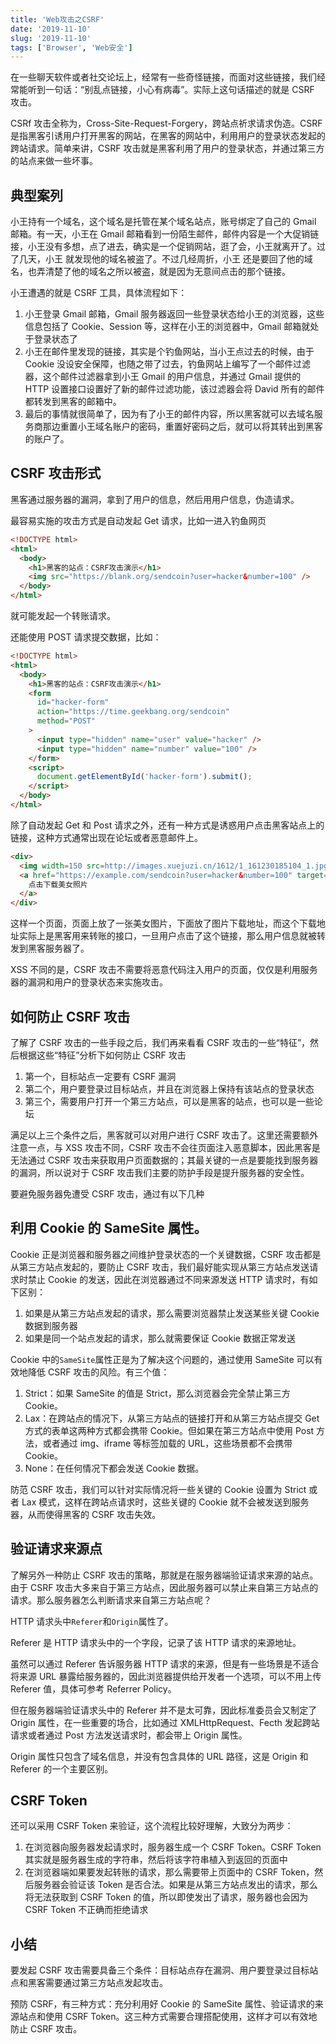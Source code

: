 ```yaml
---
title: 'Web攻击之CSRF'
date: '2019-11-10'
slug: '2019-11-10'
tags: ['Browser', 'Web安全']
---
```


在一些聊天软件或者社交论坛上，经常有一些奇怪链接，而面对这些链接，我们经常能听到一句话：“别乱点链接，小心有病毒”。实际上这句话描述的就是 CSRF 攻击。

CSRf 攻击全称为，Cross-Site-Request-Forgery，跨站点祈求请求伪造。CSRF 是指黑客引诱用户打开黑客的网站，在黑客的网站中，利用用户的登录状态发起的跨站请求。简单来讲，CSRF 攻击就是黑客利用了用户的登录状态，并通过第三方的站点来做一些坏事。

## 典型案列

小王持有一个域名，这个域名是托管在某个域名站点，账号绑定了自己的 Gmail 邮箱。有一天，小王在 Gmail 邮箱看到一份陌生邮件，邮件内容是一个大促销链接，小王没有多想，点了进去，确实是一个促销网站，逛了会，小王就离开了。过了几天，小王 就发现他的域名被盗了。不过几经周折，小王 还是要回了他的域名，也弄清楚了他的域名之所以被盗，就是因为无意间点击的那个链接。

小王遭遇的就是 CSRF 工具，具体流程如下：

1. 小王登录 Gmail 邮箱，Gmail 服务器返回一些登录状态给小王的浏览器，这些信息包括了 Cookie、Session 等，这样在小王的浏览器中，Gmail 邮箱就处于登录状态了
2. 小王在邮件里发现的链接，其实是个钓鱼网站，当小王点过去的时候，由于 Cookie 没设安全保障，也随之带了过去，钓鱼网站上编写了一个邮件过滤器，这个邮件过滤器拿到小王 Gmail 的用户信息，并通过 Gmail 提供的 HTTP 设置接口设置好了新的邮件过滤功能，该过滤器会将 David 所有的邮件都转发到黑客的邮箱中。
3. 最后的事情就很简单了，因为有了小王的邮件内容，所以黑客就可以去域名服务商那边重置小王域名账户的密码，重置好密码之后，就可以将其转出到黑客的账户了。

## CSRF 攻击形式

黑客通过服务器的漏洞，拿到了用户的信息，然后用用户信息，伪造请求。

最容易实施的攻击方式是自动发起 Get 请求，比如一进入钓鱼网页

```html
<!DOCTYPE html>
<html>
  <body>
    <h1>黑客的站点：CSRF攻击演示</h1>
    <img src="https://blank.org/sendcoin?user=hacker&number=100" />
  </body>
</html>
```

就可能发起一个转账请求。

还能使用 POST 请求提交数据，比如：

```html
<!DOCTYPE html>
<html>
  <body>
    <h1>黑客的站点：CSRF攻击演示</h1>
    <form
      id="hacker-form"
      action="https://time.geekbang.org/sendcoin"
      method="POST"
    >
      <input type="hidden" name="user" value="hacker" />
      <input type="hidden" name="number" value="100" />
    </form>
    <script>
      document.getElementById('hacker-form').submit();
    </script>
  </body>
</html>
```

除了自动发起 Get 和 Post 请求之外，还有一种方式是诱惑用户点击黑客站点上的链接，这种方式通常出现在论坛或者恶意邮件上。

```html
<div>
  <img width=150 src=http://images.xuejuzi.cn/1612/1_161230185104_1.jpg />
  <a href="https://example.com/sendcoin?user=hacker&number=100" target="_blank">
    点击下载美女照片
  </a>
</div>
```

这样一个页面，页面上放了一张美女图片，下面放了图片下载地址，而这个下载地址实际上是黑客用来转账的接口，一旦用户点击了这个链接，那么用户信息就被转发到黑客服务器了。

XSS 不同的是，CSRF 攻击不需要将恶意代码注入用户的页面，仅仅是利用服务器的漏洞和用户的登录状态来实施攻击。

## 如何防止 CSRF 攻击

了解了 CSRF 攻击的一些手段之后，我们再来看看 CSRF 攻击的一些“特征”，然后根据这些“特征”分析下如何防止 CSRF 攻击

1. 第一个，目标站点一定要有 CSRF 漏洞
2. 第二个，用户要登录过目标站点，并且在浏览器上保持有该站点的登录状态
3. 第三个，需要用户打开一个第三方站点，可以是黑客的站点，也可以是一些论坛

满足以上三个条件之后，黑客就可以对用户进行 CSRF 攻击了。这里还需要额外注意一点，与 XSS 攻击不同，CSRF 攻击不会往页面注入恶意脚本，因此黑客是无法通过 CSRF 攻击来获取用户页面数据的；其最关键的一点是要能找到服务器的漏洞，所以说对于 CSRF 攻击我们主要的防护手段是提升服务器的安全性。

要避免服务器免遭受 CSRF 攻击，通过有以下几种

## 利用 Cookie 的 SameSite 属性。

Cookie 正是浏览器和服务器之间维护登录状态的一个关键数据，CSRF 攻击都是从第三方站点发起的，要防止 CSRF 攻击，我们最好能实现从第三方站点发送请求时禁止 Cookie 的发送，因此在浏览器通过不同来源发送 HTTP 请求时，有如下区别：

1. 如果是从第三方站点发起的请求，那么需要浏览器禁止发送某些关键 Cookie 数据到服务器
2. 如果是同一个站点发起的请求，那么就需要保证 Cookie 数据正常发送

Cookie 中的`SameSite`属性正是为了解决这个问题的，通过使用 SameSite 可以有效地降低 CSRF 攻击的风险。有三个值：

1. Strict：如果 SameSite 的值是 Strict，那么浏览器会完全禁止第三方 Cookie。
2. Lax：在跨站点的情况下，从第三方站点的链接打开和从第三方站点提交 Get 方式的表单这两种方式都会携带 Cookie。但如果在第三方站点中使用 Post 方法，或者通过 img、iframe 等标签加载的 URL，这些场景都不会携带 Cookie。
3. None：在任何情况下都会发送 Cookie 数据。

防范 CSRF 攻击，我们可以针对实际情况将一些关键的 Cookie 设置为 Strict 或者 Lax 模式，这样在跨站点请求时，这些关键的 Cookie 就不会被发送到服务器，从而使得黑客的 CSRF 攻击失效。

## 验证请求来源点

了解另外一种防止 CSRF 攻击的策略，那就是在服务器端验证请求来源的站点。由于 CSRF 攻击大多来自于第三方站点，因此服务器可以禁止来自第三方站点的请求。那么服务器怎么判断请求来自第三方站点呢？

HTTP 请求头中`Referer`和`Origin`属性了。

Referer 是 HTTP 请求头中的一个字段，记录了该 HTTP 请求的来源地址。

虽然可以通过 Referer 告诉服务器 HTTP 请求的来源，但是有一些场景是不适合将来源 URL 暴露给服务器的，因此浏览器提供给开发者一个选项，可以不用上传 Referer 值，具体可参考 Referrer Policy。

但在服务器端验证请求头中的 Referer 并不是太可靠，因此标准委员会又制定了 Origin 属性，在一些重要的场合，比如通过 XMLHttpRequest、Fecth 发起跨站请求或者通过 Post 方法发送请求时，都会带上 Origin 属性。

Origin 属性只包含了域名信息，并没有包含具体的 URL 路径，这是 Origin 和 Referer 的一个主要区别。

## CSRF Token

还可以采用 CSRF Token 来验证，这个流程比较好理解，大致分为两步：

1. 在浏览器向服务器发起请求时，服务器生成一个 CSRF Token。CSRF Token 其实就是服务器生成的字符串，然后将该字符串植入到返回的页面中
2. 在浏览器端如果要发起转账的请求，那么需要带上页面中的 CSRF Token，然后服务器会验证该 Token 是否合法。如果是从第三方站点发出的请求，那么将无法获取到 CSRF Token 的值，所以即使发出了请求，服务器也会因为 CSRF Token 不正确而拒绝请求

## 小结

要发起 CSRF 攻击需要具备三个条件：目标站点存在漏洞、用户要登录过目标站点和黑客需要通过第三方站点发起攻击。

预防 CSRF，有三种方式：充分利用好 Cookie 的 SameSite 属性、验证请求的来源站点和使用 CSRF Token。这三种方式需要合理搭配使用，这样才可以有效地防止 CSRF 攻击。
